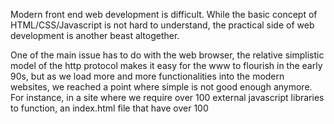 Modern front end web development is difficult.  While the basic concept of
HTML/CSS/Javascript is not hard to understand, the practical side of web
development is another beast altogether.  

One of the main issue has to do with the web browser, the relative simplistic 
model of the http protocol makes it easy for the www to flourish in the early 
90s, but as we load more and more functionalities into the modern websites, 
we reached a point where simple is not good enough anymore.  For instance, 
in a site where we require over 100 external javascript libraries to function,
an index.html file that have over 100 <script> tags is hard to read, organize,
and understand for coders.

It is a case where the original technology's design was too simple, so we 
now need to employ a plethora of tools to make up for the missing
functionalities.  This is the reason why these lessons are written.

== source control / git ==

This first tool is not web specific.  Rather it is a tool that all coders will
need to know.

Code is a fluid entity.  It is not physical and exists only in the mind of the coder.
Very often we have a working piece of code and then made a change for the heck of
it, then we found out our code no longer works!  Most of the time, we remembered 
what we changed so we can fixed our code to be working again.  

However, sometimes we may not remember what we changed and ended up spending hours
debugging our code, just to get it back to a working state.  Wouldn't it be nice if 
the computer can remember the last working state so we can always revert back to
the last working state?

A modern software project is worked on by multiple people (coders, designers, managers, 
writers, etc.).  Imagine if the pros email their code to each other, or put the code
on a shared drive like dropbox or google drive.  How can we gaurantee that people are not 
changing other people's code accidentially?

Version control systems (aka [revision control system](https://en.wikipedia.org/wiki/Revision_Control_System)) 
have been around for about 40 years and is designed to solve the exact issues mentioned
above.  Arguably, the most popular version control system today is [git](https://git-scm.com/).

The basic idea is that you put your code on a shared server, but there are strict rules in 
how each team member can make changes to the code on the server.  Also each change
is tracked by git so you can always go back to the previous version if needed.  If a 
team member accidentally deleted something, since the deletion is tracked, we can 
revert the deletion and get back our file.

If you read the previous paragraph, you'll notice that your code is stored on a 
server.  Well where can we find such a server that runs the git software so we
can put our code?  If you work for a company with their own system administrator and
hardware infrastructure, they probably have a server already setup.  For the rest of
us, we can use free online git servers such as (github)[http://github.com].

Feel free to google "github tutorials" to figure out some git basics.  Remember, git
is the software and github is the online server that allow you to share your code
with others.  

I found the following 2-part series pretty good for beginners:

* (Part 1)[https://readwrite.com/2013/09/30/understanding-github-a-journey-for-beginners-part-1/]
* (Part 2)[https://readwrite.com/2013/10/02/github-for-beginners-part-2/]

After understanding some git basics, try to:

* Clone the https://github.com/env3d/env3d-blockly repo
* Download and install (Nodejs/NPM)[https://nodejs.org/en/download/] 
(I will explain what this is in the next section)
* Go to the command-line and navigate to the repo that you just cloned
* Run 'npm install'
* Then run 'npm start'
* You can now use your browser and visit localhost:3000 to look at 
your web application

== npm / node.js ==

A coder's job is to write awesome code to solve fun problems.  The problem is
that there are lots of stuff that needs to get done just to get to the point 
of writing awesome code.  To automate some of those steps, we need to install 
some tools.  Arguably the most essential tool a front-end developer needs is 
NodeJS and it's compainion package manager NPM.  I'll start by explaning NPM.

When you are faced with a coding challenge, no doubt you will google your 
problem and see if anyone has faced the same problem. You may end up with
an explanation on stackoverflow, which include some code on how to solve your
problem.  You then proceed to copy and paste the code into your project and
pray to God (or a diety of your choice) that your code will now work properly.

The previous scenario highlights a key activity that all good coders engage in --
code reuse (not cut&paste programming!).  The point is that we don't want to
reinvent the wheel when someone has already solve the problem.  The problem
with the previous scenario is that we are cutting and pasting, which has a high
chance of getting a piece of code that may not work the way we intend it
to work.  We need a more organized way to share these kind of code with
each other in the coding community.

This is the purpose of (NPM)[https://www.npmjs.com/], or Node Package 
Manager.  Using NPM, you can have access to almost half a million 
resuable packages in an organized, structured way.  All modern frontend
projects make use of NPM packages.

Let's start learning about NPM by creating an NPM project and install
one of my favorite package.

=== lite-server ===

Do the following:

* Create an new directory called npm-test or another name of your choice
* Run the command 'npm init -y' to initialize the project, a package.json
file will be created
* Run the command 'npm install lite-server' to install the lite-server
package
* Edit the package.json file, find the "script" section and change it to
```
"scripts": {
    "test": "echo \"Error: no test specified\" && exit 1",
    "start": "lite-server"
  }
```
* Create an index.html file in your directory
* Now for the magic, run the command 'npm start'
* Your console is now locked up with lots of messages
* A browser will also launch that points to http://localhost:3000
* Noticed also that the browser now displays the index.html file 
that you created
* Now for the magic -- edit your index.html file see what happens.
* The lite-server provides a local web server and a way for changes to 
be reflected without the need for a reload.

A couple of tips:

* In web developement, always use a local server instead of opening the html
file directly
* lite-server is such a nice package that I like to install it locally so
I can run it everywhere.  
* To install a package globally, run 'npm install -g lite-server'
* You can now use the lite-server command in a shell to start the server
in any directory

== javascript packaging ==

== sass/css ==


